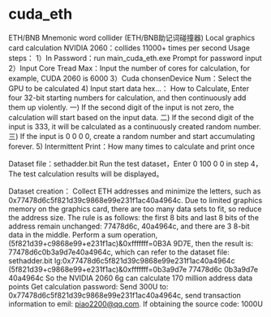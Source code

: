 # cuda_eth
ETH/BNB Mnemonic word collider (ETH/BNB助记词碰撞器)
Local graphics card calculation
NVIDIA 2060：collides 11000+ times per second
Usage steps：
   1）In Password：run main_cuda_eth.exe Prompt for password input 
   2）Input Core Tread Max：Input the number of cores for calculation, for example, CUDA 2060 is 6000 
   3）Cuda chonsenDevice Num：Select the GPU to be calculated 
   4) Input start data hex...： How to Calculate, Enter four 32-bit starting numbers for calculation, and then continuously add them up violently. 
            一) If the second digit of the input is not zero, the calculation will start based on the input data. 
            二) If the second digit of the input is 333, it will be calculated as a continuously created random number. 
            三) If the input is 0 0 0 0, create a random number and start accumulating forever.
   5) Intermittent Print：How many times to calculate and print once

Dataset file：sethadder.bit
    Run the test dataset，Enter 0 100 0 0 in step 4，The test calculation results will be displayed。

Dataset creation：
        Collect ETH addresses and minimize the letters, such as 0x77478d6c5f821d39c9868e99e231f1ac40a4964c. Due to limited graphics memory on the graphics card, there are too many data sets to fit, so reduce the address size. The rule is as follows: the first 8 bits and last 8 bits of the address remain unchanged: 77478d6c, 40a4964c, and there are 3 8-bit data in the middle. Perform a sum operation, (5f821d39+c9868e99+e231f1ac)&0xfffffff=0B3A 9D7E, then the result is: 77478d6c0b3a9d7e40a4964c, which can refer to the dataset file: sethadder.bit
        lg:0x77478d6c5f821d39c9868e99e231f1ac40a4964c
           (5f821d39+c9868e99+e231f1ac)&0xfffffff=0b3a9d7e
           77478d6c 0b3a9d7e 40a4964c
So the NVIDIA 2060 6g can calculate 170 million address data points
Get calculation password: Send 300U to: 0x77478d6c5f821d39c9868e99e231f1ac40a4964c, send transaction information to emil: piao2200@qq.com. If obtaining the source code: 1000U
